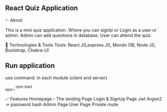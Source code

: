 ## React Quiz Application

✨ About

This is a mini quiz application. Where you can signIp or Login as a user or admin. Admin can add questions in database. User can attend the quiz.

🔧 Technologies & Tools
Tools: React JS,express JS, Mondo DB, Node JS, Bootstrap, Chakra-UI

## Run application

use command:
in each module (client and server)

<sub> npm i </sub>
<sup> npm start </sup>

✅ Features
Homepage - The landing Page
Login & SignUp Page
Jwt
Argon2 -> password hash
Admin Page
User Page
Private route
